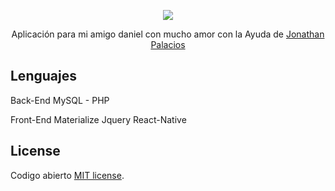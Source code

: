 <p align="center"><img src="https://laravel.com/assets/img/components/logo-laravel.svg"></p>

<p align="center">
Aplicación para mi amigo daniel con mucho amor con la Ayuda de <a href="https://github.com/ebola182">Jonathan Palacios</a>
</p>

## Lenguajes
Back-End
MySQL - PHP

Front-End
Materialize
Jquery
React-Native

## License

Codigo abierto [MIT license](http://opensource.org/licenses/MIT).
